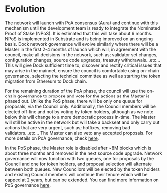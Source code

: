 # Evolution

The network will launch with PoA consensus \(Aura\) and continue with this mechanism until the development team is ready to integrate the Nominated Proof of Stake \(NPoS\). It is estimated that this will take about 6 months. NPoS is implemented in Substrate and is  being improved on an ongoing basis. Dock network governance will evolve similarly where there will be a Master in the first 2-4 months of launch which will, in agreement with the council, make all decisions in the network, such as; validator set changes, configuration changes, source code upgrades, treasury withdrawals...etc... This will give Dock sufficient time to; discover and rectify critical issues that may arise in the mainnet, ensure the council is comfortable using on-chain governance, selecting the technical committee as well as starting the token migration from Ethereum to Dock chain. 

For the remaining duration of the PoA phase, the council will use the on-chain governance to propose and vote for the actions as the Master is phased out. Unlike the PoS phase, there will be only one queue for proposals, via the Council only. Additionally, the Council members will be elected off-line and not by voting by token holders, although as we note below this will change to a more democratic process in-time. The Master will still be active in the network but will take a backseat and only carry out actions that are very urgent, such as; hotfixes, removing bad validators...etc... The Master can also veto any accepted proposals. For more details on PoA governance, check [here](gov-poa/).

In the PoS phase, the Master role is disabled after ~8M blocks which is about three months and removed in the next source code upgrade. Network governance will now function with two queues, one for proposals by the Council and one for token holders, and proposal selection will alternate between both queues. New Councilors will be elected by the token holders and existing Council members will continue their tenure which will be capped at 2 years, but can be extended. You can find more information on PoS governance [here](gov-pos.md).

